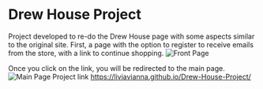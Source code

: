 
# Drew House Project
Project developed to re-do the Drew House page with some aspects similar to the original site.
First, a page with the option to register to receive emails from the store, with a link to continue shopping.
![Front Page](https://64.media.tumblr.com/3ea0114f49529175f20e6175775f7a9d/7e99a1b54f09ccd9-f9/s2048x3072/2a503c1d7f6afc506ebc364e0f124c47762b77d5.pnj)

Once you click on the link, you will be redirected to the main page.
![Main Page](https://64.media.tumblr.com/b47c923a441641e14781446efcdf8b56/7e99a1b54f09ccd9-8e/s2048x3072/17d7b8549bd7d01134cc6fdf0572f49d52b7a0aa.pnj)
Project link https://liviavianna.github.io/Drew-House-Project/
